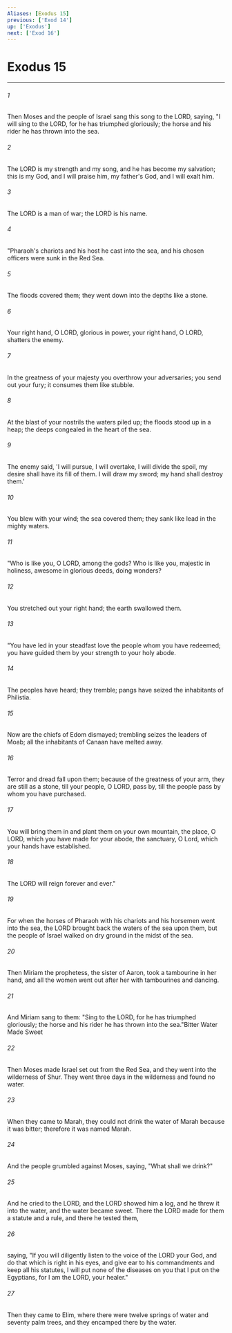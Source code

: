 ```yaml
---
Aliases: [Exodus 15]
previous: ['Exod 14']
up: ['Exodus']
next: ['Exod 16']
---
```

# Exodus 15

***

 

###### 1 
Then Moses and the people of Israel sang this song to the LORD, saying,
 "I will sing to the LORD, for he has triumphed gloriously; 
 the horse and his rider he has thrown into the sea. 
 
 

###### 2 
The LORD is my strength and my song, 
 and he has become my salvation; 
 this is my God, and I will praise him, 
 my father's God, and I will exalt him. 
 
 

###### 3 
The LORD is a man of war; 
 the LORD is his name.
 
 

###### 4 
"Pharaoh's chariots and his host he cast into the sea, 
 and his chosen officers were sunk in the Red Sea. 
 
 

###### 5 
The floods covered them; 
 they went down into the depths like a stone. 
 
 

###### 6 
Your right hand, O LORD, glorious in power, 
 your right hand, O LORD, shatters the enemy. 
 
 

###### 7 
In the greatness of your majesty you overthrow your adversaries; 
 you send out your fury; it consumes them like stubble. 
 
 

###### 8 
At the blast of your nostrils the waters piled up; 
 the floods stood up in a heap; 
 the deeps congealed in the heart of the sea. 
 
 

###### 9 
The enemy said, 'I will pursue, I will overtake, 
 I will divide the spoil, my desire shall have its fill of them. 
 I will draw my sword; my hand shall destroy them.' 
 
 

###### 10 
You blew with your wind; the sea covered them; 
 they sank like lead in the mighty waters.
 
 

###### 11 
"Who is like you, O LORD, among the gods? 
 Who is like you, majestic in holiness, 
 awesome in glorious deeds, doing wonders? 
 
 

###### 12 
You stretched out your right hand; 
 the earth swallowed them.
 
 

###### 13 
"You have led in your steadfast love the people whom you have redeemed; 
 you have guided them by your strength to your holy abode. 
 
 

###### 14 
The peoples have heard; they tremble; 
 pangs have seized the inhabitants of Philistia. 
 
 

###### 15 
Now are the chiefs of Edom dismayed; 
 trembling seizes the leaders of Moab; 
 all the inhabitants of Canaan have melted away. 
 
 

###### 16 
Terror and dread fall upon them; 
 because of the greatness of your arm, they are still as a stone, 
 till your people, O LORD, pass by, 
 till the people pass by whom you have purchased. 
 
 

###### 17 
You will bring them in and plant them on your own mountain, 
 the place, O LORD, which you have made for your abode, 
 the sanctuary, O Lord, which your hands have established. 
 
 

###### 18 
The LORD will reign forever and ever."
 
 

###### 19 
For when the horses of Pharaoh with his chariots and his horsemen went into the sea, the LORD brought back the waters of the sea upon them, but the people of Israel walked on dry ground in the midst of the sea. 
 

###### 20 
Then Miriam the prophetess, the sister of Aaron, took a tambourine in her hand, and all the women went out after her with tambourines and dancing. 
 

###### 21 
And Miriam sang to them:
 "Sing to the LORD, for he has triumphed gloriously; 
 the horse and his rider he has thrown into the sea."Bitter Water Made Sweet
 
 

###### 22 
Then Moses made Israel set out from the Red Sea, and they went into the wilderness of Shur. They went three days in the wilderness and found no water. 
 

###### 23 
When they came to Marah, they could not drink the water of Marah because it was bitter; therefore it was named Marah. 
 

###### 24 
And the people grumbled against Moses, saying, "What shall we drink?" 
 

###### 25 
And he cried to the LORD, and the LORD showed him a log, and he threw it into the water, and the water became sweet.
 There the LORD made for them a statute and a rule, and there he tested them, 
 

###### 26 
saying, "If you will diligently listen to the voice of the LORD your God, and do that which is right in his eyes, and give ear to his commandments and keep all his statutes, I will put none of the diseases on you that I put on the Egyptians, for I am the LORD, your healer."
 
 

###### 27 
Then they came to Elim, where there were twelve springs of water and seventy palm trees, and they encamped there by the water.
 
